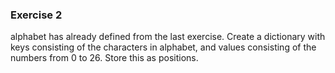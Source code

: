 ### Exercise 2

alphabet has already defined from the last exercise. Create a dictionary with keys consisting of the characters in alphabet, and values consisting of the numbers from 0 to 26.
Store this as positions.
